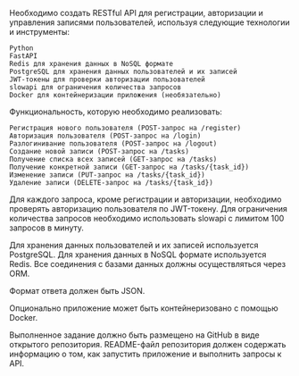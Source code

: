 Необходимо создать RESTful API для регистрации, авторизации и управления записями пользователей, используя следующие технологии и инструменты:

    Python
    FastAPI
    Redis для хранения данных в NoSQL формате
    PostgreSQL для хранения данных пользователей и их записей
    JWT-токены для проверки авторизации пользователей
    slowapi для ограничения количества запросов
    Docker для контейнеризации приложения (необязательно)

Функциональность, которую необходимо реализовать:

    Регистрация нового пользователя (POST-запрос на /register)
    Авторизация пользователя (POST-запрос на /login)
    Разлогинивание пользователя (POST-запрос на /logout)
    Создание новой записи (POST-запрос на /tasks)
    Получение списка всех записей (GET-запрос на /tasks)
    Получение конкретной записи (GET-запрос на /tasks/{task_id})
    Изменение записи (PUT-запрос на /tasks/{task_id})
    Удаление записи (DELETE-запрос на /tasks/{task_id})

Для каждого запроса, кроме регистрации и авторизации, необходимо проверять авторизацию пользователя по JWT-токену. Для ограничения количества запросов необходимо использовать slowapi с лимитом 100 запросов в минуту.

Для хранения данных пользователей и их записей используется PostgreSQL. Для хранения данных в NoSQL формате используется Redis. Все соединения с базами данных должны осуществляться через ORM.

Формат ответа должен быть JSON.

Опционально приложение может быть контейнеризовано с помощью Docker.

Выполненное задание должно быть размещено на GitHub в виде открытого репозитория. README-файл репозитория должен содержать информацию о том, как запустить приложение и выполнить запросы к API.